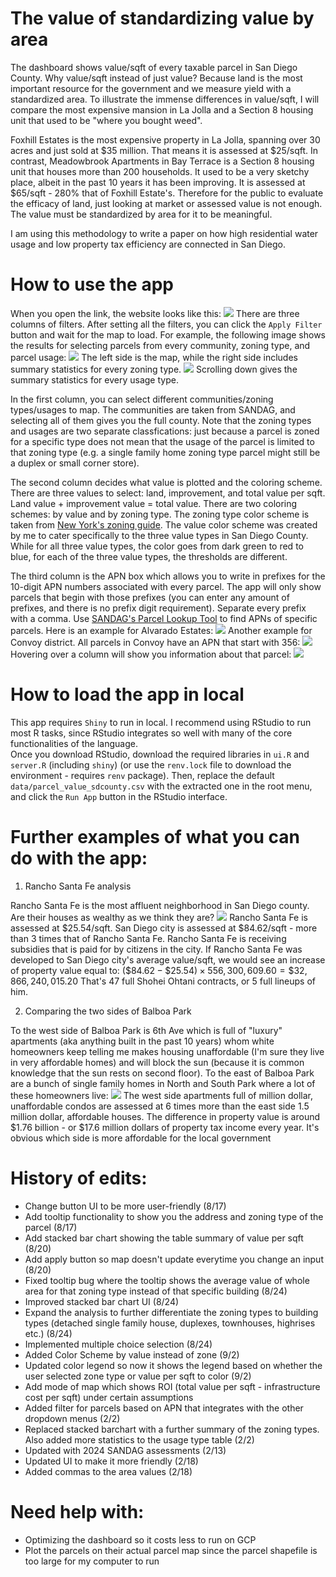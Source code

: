 # The value of standardizing value by area
The dashboard shows value/sqft of every taxable parcel in San Diego County. Why value/sqft instead of just value? Because land is the most important resource for the government and we measure yield with a standardized area. To illustrate the immense differences in value/sqft, I will compare the most expensive mansion in La Jolla and a Section 8 housing unit that used to be "where you bought weed".

Foxhill Estates is the most expensive property in La Jolla, spanning over 30 acres and just sold at $35 million. That means it is assessed at $25/sqft. In contrast, Meadowbrook Apartments in Bay Terrace is a Section 8 housing unit that houses more than 200 households. It used to be a very sketchy place, albeit in the past 10 years it has been improving. It is assessed at $65/sqft - 280% that of Foxhill Estate's. Therefore for the public to evaluate the efficacy of land, just looking at market or assessed value is not enough. The value must be standardized by area for it to be meaningful.

I am using this methodology to write a paper on how high residential water usage and low property tax efficiency are connected in San Diego.

# How to use the app
When you open the link, the website looks like this:
![](https://raw.githubusercontent.com/bmhking/Parcel_value_app/main/tutorial/tutorial_1.PNG)
There are three columns of filters. After setting all the filters, you can click the `Apply Filter` button and wait for the map to load. For example, the following image shows the results for selecting parcels from every community, zoning type, and parcel usage:
![](https://raw.githubusercontent.com/bmhking/Parcel_value_app/main/tutorial/tutorial_2.PNG)
The left side is the map, while the right side includes summary statistics for every zoning type.
![](https://raw.githubusercontent.com/bmhking/Parcel_value_app/main/tutorial/tutorial_3.PNG)
Scrolling down gives the summary statistics for every usage type.

In the first column, you can select different communities/zoning types/usages to map. The communities are taken from SANDAG, and selecting all of them gives you the full county. Note that the zoning types and usages are two separate classfications: just because a parcel is zoned for a specific type does not mean that the usage of the parcel is limited to that zoning type (e.g. a single family home zoning type parcel might still be a duplex or small corner store).

The second column decides what value is plotted and the coloring scheme. There are three values to select: land, improvement, and total value per sqft. Land value + improvement value = total value. There are two coloring schemes: by value and by zoning type. The zoning type color scheme is taken from [New York's zoning guide](https://www.nyc.gov/assets/planning/download/pdf/applicants/applicant-portal/area_map_standard.pdf). The value color scheme was created by me to cater specifically to the three value types in San Diego County. While for all three value types, the color goes from dark green to red to blue, for each of the three value types, the thresholds are different.

The third column is the APN box which allows you to write in prefixes for the 10-digit APN numbers associated with every parcel. The app will only show parcels that begin with those prefixes (you can enter any amount of prefixes, and there is no prefix digit requirement). Separate every prefix with a comma. Use [SANDAG's Parcel Lookup Tool](https://sdgis.sandag.org/) to find APNs of specific parcels. Here is an example for Alvarado Estates:
![](https://raw.githubusercontent.com/bmhking/Parcel_value_app/main/example_alvaradoestates.png)
Another example for Convoy district. All parcels in Convoy have an APN that start with 356:
![](https://raw.githubusercontent.com/bmhking/Parcel_value_app/main/tutorial/tutorial_convoy.PNG)
Hovering over a column will show you information about that parcel:
![](https://raw.githubusercontent.com/bmhking/Parcel_value_app/main/tutorial/tutorial_convoy_column.PNG)

# How to load the app in local
This app requires `Shiny` to run in local. 
I recommend using RStudio to run most R tasks, since RStudio integrates so well with many of the core functionalities of the language.  
Once you download RStudio, download the required libraries in `ui.R` and `server.R` (including `shiny`) (or use the `renv.lock` file to download the environment - requires `renv` package). Then, replace the default `data/parcel_value_sdcounty.csv` with the extracted one in the root menu, and click the `Run App` button in the RStudio interface. 

# Further examples of what you can do with the app:
1. Rancho Santa Fe analysis

Rancho Santa Fe is the most affluent neighborhood in San Diego county. Are their houses as wealthy as we think they are?
![](https://raw.githubusercontent.com/bmhking/Parcel_value_app/main/tutorial/tutorial_ranchosantafe.PNG)
Rancho Santa Fe is assessed at $25.54/sqft. San Diego city is assessed at $84.62/sqft - more than 3 times that of Rancho Santa Fe. Rancho Santa Fe is receiving subsidies that is paid for by citizens in the city. If Rancho Santa Fe was developed to San Diego city's average value/sqft, we would see an increase of property value equal to:
$(\$84.62-\$25.54)\times556,300,609.60=\$32,866,240,015.20$
That's 47 full Shohei Ohtani contracts, or 5 full lineups of him.

2. Comparing the two sides of Balboa Park

To the west side of Balboa Park is 6th Ave which is full of "luxury" apartments (aka anything built in the past 10 years) whom white homeowners keep telling me makes housing unaffordable (I'm sure they live in very affordable homes) and will block the sun (because it is common knowledge that the sun rests on second floor). To the east of Balboa Park are a bunch of single family homes in North and South Park where a lot of these homeowners live:
![](https://raw.githubusercontent.com/bmhking/Parcel_value_app/main/tutorial/tutorial_balboaparkcomparison.PNG)
The west side apartments full of million dollar, unaffordable condos are assessed at 6 times more than the east side 1.5 million dollar, affordable houses. The difference in property value is around $1.76 billion - or $17.6 million dollars of property tax income every year. It's obvious which side is more affordable for the local government

# History of edits:
- Change button UI to be more user-friendly (8/17)
- Add tooltip functionality to show you the address and zoning type of the parcel (8/17)
- Add stacked bar chart showing the table summary of value per sqft (8/20)
- Add apply button so map doesn't update everytime you change an input (8/20)
- Fixed tooltip bug where the tooltip shows the average value of whole area for that zoning type instead of that specific building (8/24)
- Improved stacked bar chart UI (8/24)
- Expand the analysis to further differentiate the zoning types to building types (detached single family house, duplexes, townhouses, highrises etc.) (8/24)
- Implemented multiple choice selection (8/24)
- Added Color Scheme by value instead of zone (9/2)
- Updated color legend so now it shows the legend based on whether the user selected zone type or value per sqft to color (9/2)
- Add mode of map which shows ROI (total value per sqft - infrastructure cost per sqft) under certain assumptions
- Added filter for parcels based on APN that integrates with the other dropdown menus (2/2)
- Replaced stacked barchart with a further summary of the zoning types. Also added more statistics to the usage type table (2/2)
- Updated with 2024 SANDAG assessments (2/13)
- Updated UI to make it more friendly (2/18)
- Added commas to the area values (2/18)

# Need help with:
- Optimizing the dashboard so it costs less to run on GCP
- Plot the parcels on their actual parcel map since the parcel shapefile is too large for my computer to run
